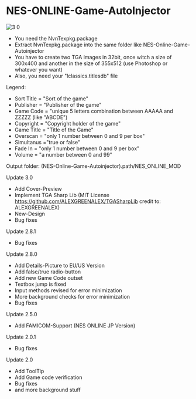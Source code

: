 # NES-ONLINE-Game-AutoInjector
![3 0](https://user-images.githubusercontent.com/43298952/46750761-ff0eaa00-ccb8-11e8-8f05-6b0c973fc535.png)

- You need the NvnTexpkg.package
- Extract NvnTexpkg.package into the same folder like NES-Online-Game-Autoinjector
- You have to create two TGA images in 32bit, once witch a size of 300x400 and another in the size of 355x512 (use Photoshop or whatever you want)
- Also, you need your "lclassics.titlesdb" file


Legend:

- Sort Title = "Sort of the game"
- Publisher = "Publisher of the game"
- Game Code = "unique 5 letters combination between AAAAA and ZZZZZ (like "ABCDE")
- Copyright = "Copyright holder of the game"
- Game Title = "Title of the Game"
- Overscan = "only 1 number between 0 and 9 per box"
- Simultanus ="true or false"
- Fade In = "only 1 number between 0 and 9 per box"
- Volume = "a number between 0 and 99"

Output folder: (NES-Online-Game-Autoinjector).path/NES_ONLINE_MOD

Update 3.0

- Add Cover-Preview
- Implement TGA Sharp Lib (MIT License https://github.com/ALEXGREENALEX/TGASharpLib credit to: ALEXGREENALEX)
- New-Design
- Bug fixes

Update 2.8.1

- Bug fixes

Update 2.8.0

- Add Details-Picture to EU/US Version
- Add false/true radio-button
- Add new Game Code outset
- Textbox jump is fixed
- Input methods revised for error minimization
- More background checks for error minimization
- Bug fixes

Update 2.5.0

- Add FAMICOM-Support (NES ONLINE JP Version)

Update 2.0.1

- Bug fixes

Update 2.0

- Add ToolTip
- Add Game code verification
- Bug fixes
- and more background stuff
